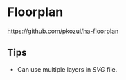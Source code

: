 # Floorplan
https://github.com/pkozul/ha-floorplan

## Tips

- Can use multiple layers in _SVG_ file.

